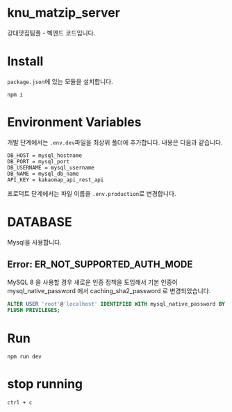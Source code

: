 # knu_matzip_server
강대맛집팀플 - 벡엔드 코드입니다.

# Install
`package.json`에 있는 모듈을 설치합니다.
```shell
npm i
```

# Environment Variables
개발 단계에서는 `.env.dev`파일을 최상위 폴더에 추가합니다. 내용은 다음과 같습니다.
```env
DB_HOST = mysql_hostname
DB_PORT = mysql_port
DB_USERNAME = mysql_username
DB_NAME = mysql_db_name
API_KEY = kakaomap_api_rest_api
```
프로덕트 단계에서는 파일 이름을 `.env.production`로 변경합니다.

# DATABASE
Mysql을 사용합니다.

## Error: ER_NOT_SUPPORTED_AUTH_MODE

MySQL 8 을 사용할 경우 새로운 인증 정책을 도입해서 기본 인증이 mysql_native_password 에서 caching_sha2_password 로 변경되었습니다.
```sql
ALTER USER 'root'@'localhost' IDENTIFIED WITH mysql_native_password BY 'MY_MYSQL_PWD';
FLUSH PRIVILEGES;
```

# Run
```
npm run dev
```
# stop running
```
ctrl + c
```
